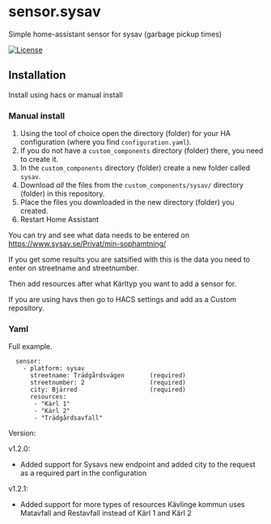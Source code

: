 # sensor.sysav
Simple home-assistant sensor for sysav (garbage pickup times)

[![License][license-shield]](LICENSE.md)

## Installation
Install using hacs or manual install

### Manual install
1. Using the tool of choice open the directory (folder) for your HA configuration (where you find `configuration.yaml`).
2. If you do not have a `custom_components` directory (folder) there, you need to create it.
3. In the `custom_components` directory (folder) create a new folder called `sysav`.
4. Download _all_ the files from the `custom_components/sysav/` directory (folder) in this repository.
5. Place the files you downloaded in the new directory (folder) you created.
6. Restart Home Assistant

You can try and see what data needs to be entered on https://www.sysav.se/Privat/min-sophamtning/

If you get some results you are satsified with this is the data you need to enter on streetname and streetnumber.

Then add resources after what Kärltyp you want to add a sensor for.

If you are using havs then go to HACS settings and add as a Custom repository.

### Yaml
Full example.
```
  sensor:
    - platform: sysav
      streetname: Trädgårdsvägen       (required)
      streetnumber: 2                  (required)
      city: Bjärred                    (required)
      resources:
       - "Kärl 1"
       - "Kärl 2"
       - "Trädgårdsavfall"
```

[license-shield]: https://img.shields.io/github/license/custom-components/blueprint.svg?style=for-the-badge

Version:

v1.2.0:
- Added support for Sysavs new endpoint and added city to the request as a required part in the configuration

v1.2.1:
- Added support for more types of resources Kävlinge kommun uses Matavfall and Restavfall instead of Kärl 1 and Kärl 2